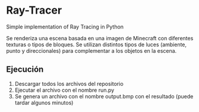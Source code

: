 # Ray-Tracer
Simple implementation of Ray Tracing in Python

Se renderiza una escena basada en una imagen de Minecraft con diferentes texturas o tipos de bloques.
Se utilizan distintos tipos de luces (ambiente, punto y direccionales) para complementar a los objetos en la escena.

## Ejecución
1. Descargar todos los archivos del repositorio
2. Ejecutar el archivo con el nombre run.py
3. Se genera un archivo con el nombre output.bmp con el resultado (puede tardar algunos minutos)
